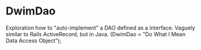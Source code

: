 DwimDao
=======

Exploration how to "auto-implement" a DAO defined as a interface. Vaguely similar to Rails ActiveRecord, but in Java. (DwimDao = "Do What I Mean Data Access Object");
